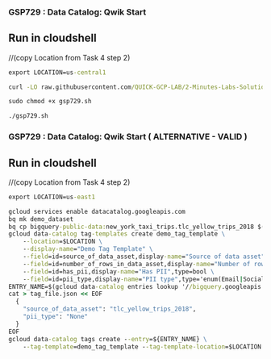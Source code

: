 ### GSP729 :  Data Catalog: Qwik Start 

## Run in cloudshell 

//(copy Location from Task 4 step 2)
```cmd
export LOCATION=us-central1 
```

```cmd
curl -LO raw.githubusercontent.com/QUICK-GCP-LAB/2-Minutes-Labs-Solutions/main/Data%20Catalog%20Qwik%20Start/gsp729.sh

sudo chmod +x gsp729.sh

./gsp729.sh
```


### GSP729 :  Data Catalog: Qwik Start ( ALTERNATIVE - VALID )  

## Run in cloudshell 

//(copy Location from Task 4 step 2)
```cmd
export LOCATION=us-east1
```
```cmd
gcloud services enable datacatalog.googleapis.com
bq mk demo_dataset
bq cp bigquery-public-data:new_york_taxi_trips.tlc_yellow_trips_2018 $(gcloud config get project):demo_dataset.trips
gcloud data-catalog tag-templates create demo_tag_template \
    --location=$LOCATION \
    --display-name="Demo Tag Template" \
    --field=id=source_of_data_asset,display-name="Source of data asset",type=string,required=TRUE \
    --field=id=number_of_rows_in_data_asset,display-name="Number of rows in data asset",type=double \
    --field=id=has_pii,display-name="Has PII",type=bool \
    --field=id=pii_type,display-name="PII type",type='enum(Email|Social Security Number|None)'
ENTRY_NAME=$(gcloud data-catalog entries lookup '//bigquery.googleapis.com/projects/'$DEVSHELL_PROJECT_ID'/datasets/demo_dataset/tables/trips' --format="value(name)")
cat > tag_file.json << EOF
  {
    "source_of_data_asset": "tlc_yellow_trips_2018",
    "pii_type": "None"
  }
EOF
gcloud data-catalog tags create --entry=${ENTRY_NAME} \
    --tag-template=demo_tag_template --tag-template-location=$LOCATION --tag-file=tag_file.json
```
